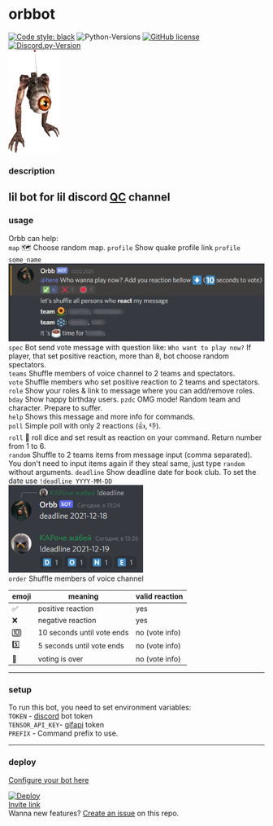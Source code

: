 # orbbot

[![Code style: black](https://img.shields.io/badge/code%20style-black-000000.svg)](https://github.com/psf/black)
![Python-Versions](https://img.shields.io/badge/python-3.8-blue)
[![GitHub license](https://img.shields.io/badge/license-MIT-blue.svg)](https://raw.githubusercontent.com/rvalien/orbbot/master/LICENSE)
[![Discord.py-Version](https://img.shields.io/badge/discord.py-1.7-blue)](https://pypi.org/project/discord.py/)  
<img src="orbb.png" width="100">

### description

lil bot for lil discord [QC](https://quake.bethesda.net/en) channel
---

### usage

Orbb can help:  
`map`      🗺️ Choose random map.
`profile` Show quake profile link `profile some_name`  
![](./vote_exmpl.png)
`spec`    Bot send vote message with question like: `Who want to play now?` If player, that set positive reaction, more
than 8, bot choose random spectators.  
`teams`    Shuffle members of voice channel to 2 teams and spectators.  
`vote`     Shuffle members who set positive reaction to 2 teams and spectators.  
`role`     Show your roles & link to message where you can add/remove roles.  
`bday`     Show happy birthday users.
`pzdc`     OMG mode! Random team and character. Prepare to suffer.  
`help`     Shows this message and more info for commands.  
`poll`     Simple poll with only 2 reactions (👍, 👎).  
`roll`     🎲 roll dice and set result as reaction on your command. Return number from 1 to 6.  
`random`   Shuffle to 2 teams items from message input (comma separated).  
You don't need to input items again if they steal same, just type `random` without arguments.
`deadline` Show deadline date for book club. To set the date use `!deadline YYYY-MM-DD`  
![](./deadline.PNG)  
`order`    Shuffle members of voice channel




|emoji| meaning                  |valid reaction|  
|-----|--------------------------|--------------|  
|✅   |positive reaction          |yes           |   
|❌   | negative reaction         |yes           |  
|🔟   | 10 seconds until vote ends|no (vote info)|  
|5️⃣   | 5 seconds until vote ends |no (vote info)|  
|🛑   | voting is over            |no (vote info)|   



---

### setup

To run this bot, you need to set environment variables:  
`TOKEN` - [discord](https://discord.com/developers/docs/intro) bot token  
`TENSOR_API_KEY`- [gifapi](https://tenor.com/gifapi/documentation) token  
`PREFIX` - Command prefix to use.

---

### deploy

[Configure your bot here](https://discord.com/developers/applications/)  

[![Deploy](https://www.herokucdn.com/deploy/button.png)](https://heroku.com/deploy?template=https://github.com/rvalien/orbbot)  
[Invite link](https://discordapp.com/oauth2/authorize?&client_id=757854688518602773&scope=bot&permissions=1275591744)  
Wanna new features? [Create an issue](https://github.com/rvalien/orbbot/issues) on this repo.  

